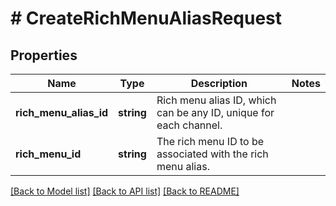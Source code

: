 # # CreateRichMenuAliasRequest

## Properties

Name | Type | Description | Notes
------------ | ------------- | ------------- | -------------
**rich_menu_alias_id** | **string** | Rich menu alias ID, which can be any ID, unique for each channel. |
**rich_menu_id** | **string** | The rich menu ID to be associated with the rich menu alias. |

[[Back to Model list]](../../README.md#models) [[Back to API list]](../../README.md#endpoints) [[Back to README]](../../README.md)
